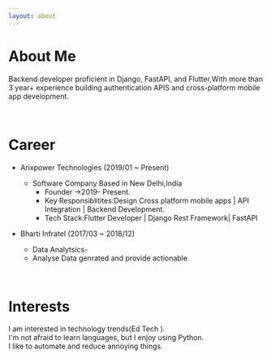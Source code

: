 ```yaml
---
layout: about 
---
```


# About Me
   Backend developer proficient in Django, FastAPI, and Flutter,With more than 3 year+ experience building authentication APIS and cross-platform mobile app development.

<br/>

# Career
* Arixpower Technologies (2019/01 ~ Present)
  * Software Company Based in New Delhi,India
    * Founder ->2019- Present.
    * Key Responsiblitites:Design Cross platform mobile apps | API Integration | Backend Development.
    * Tech Stack:Flutter Developer | Django Rest Framework| FastAPI

* Bharti Infratel (2017/03 ~ 2018/12)
  * Data Analytsics-
  * Analyse Data genrated and provide actionable 

<br/>

# Interests
I am interested in technology trends(Ed Tech ).  
I'm not afraid to learn languages, but I enjoy using Python.  
I like to automate and reduce annoying things.  
